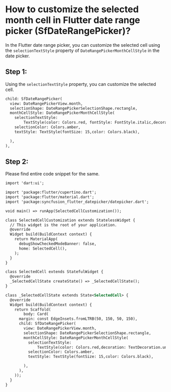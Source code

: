 # How to customize the selected month cell in Flutter date range picker (SfDateRangePicker)?

In the Flutter date range picker, you can customize the selected cell using the `selectionTextStyle` property of `DateRangePickerMonthCellStyle` in the date picker.
## Step 1: 
Using the `selectionTextStyle` property, you can customize the selected cell. 

```xml
child: SfDateRangePicker(
  view: DateRangePickerView.month,
  selectionShape: DateRangePickerSelectionShape.rectangle,
  monthCellStyle: DateRangePickerMonthCellStyle(
    selectionTextStyle:
        TextStyle(color: Colors.red, fontStyle: FontStyle.italic,decoration: TextDecoration.underline,),
    selectionColor: Colors.amber,
    textStyle: TextStyle(fontSize: 15,color: Colors.black),

  ),
),
```

## Step 2:
Please find entire code snippet for the same.

```xml
import 'dart:ui';

import 'package:flutter/cupertino.dart';
import 'package:flutter/material.dart';
import 'package:syncfusion_flutter_datepicker/datepicker.dart';

void main() => runApp(SelectedCellCustomization());

class SelectedCellCustomization extends StatelessWidget {
  // This widget is the root of your application.
  @override
  Widget build(BuildContext context) {
    return MaterialApp(
      debugShowCheckedModeBanner: false,
      home: SelectedCell(),
    );
  }
}

class SelectedCell extends StatefulWidget {
  @override
  _SelectedCellState createState() => _SelectedCellState();
}

class _SelectedCellState extends State<SelectedCell> {
  @override
  Widget build(BuildContext context) {
    return Scaffold(
        body: Card(
      margin: const EdgeInsets.fromLTRB(50, 150, 50, 150),
      child: SfDateRangePicker(
        view: DateRangePickerView.month,
        selectionShape: DateRangePickerSelectionShape.rectangle,
        monthCellStyle: DateRangePickerMonthCellStyle(
          selectionTextStyle:
              TextStyle(color: Colors.red,decoration: TextDecoration.underline,),
          selectionColor: Colors.amber,
          textStyle: TextStyle(fontSize: 15,color: Colors.black),

        ),
      ),
    ));
  }
}
```
